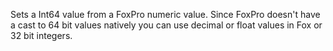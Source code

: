 ﻿Sets a Int64 value from a FoxPro numeric value. Since FoxPro doesn't have a cast to 64 bit values natively you can use decimal or float values in Fox or 32 bit integers.